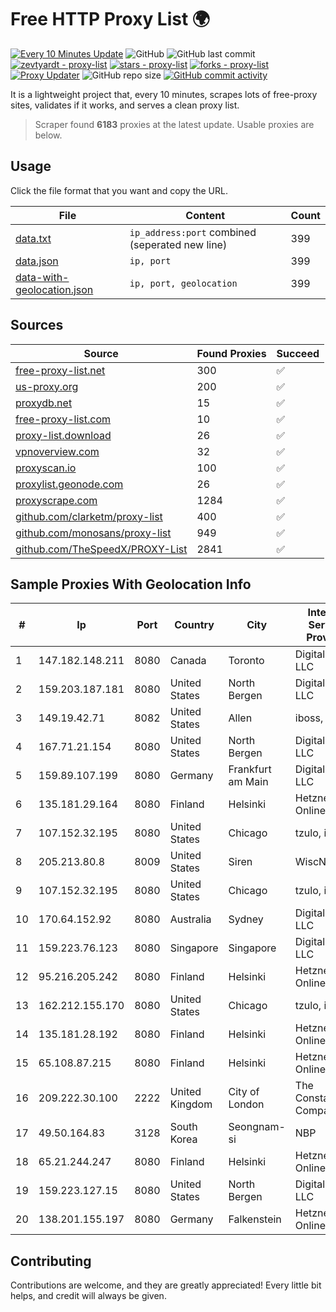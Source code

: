 
# Free HTTP Proxy List 🌍

[![Every 10 Minutes Update](https://github.com/mertguvencli/http-proxy-list/actions/workflows/main.yml/badge.svg?branch=main)](https://github.com/mertguvencli/http-proxy-list/actions/workflows/main.yml)
![GitHub](https://img.shields.io/github/license/mertguvencli/http-proxy-list)
![GitHub last commit](https://img.shields.io/github/last-commit/mertguvencli/http-proxy-list)
[![zevtyardt - proxy-list](https://img.shields.io/static/v1?label=zevtyardt&message=proxy-list&color=blue&logo=github)](https://github.com/zevtyardt/proxy-list "Go to GitHub repo")
[![stars - proxy-list](https://img.shields.io/github/stars/zevtyardt/proxy-list?style=social)](https://github.com/zevtyardt/proxy-list)
[![forks - proxy-list](https://img.shields.io/github/forks/zevtyardt/proxy-list?style=social)](https://github.com/zevtyardt/proxy-list)
[![Proxy Updater](https://github.com/zevtyardt/proxy-list/workflows/Proxy%20Updater/badge.svg)](https://github.com/zevtyardt/proxy-list/actions?query=workflow:"Proxy+Updater")
![GitHub repo size](https://img.shields.io/github/repo-size/zevtyardt/proxy-list)
[![GitHub commit activity](https://img.shields.io/github/commit-activity/m/zevtyardt/proxy-list?logo=commits)](https://github.com/zevtyardt/proxy-list/commits/main)

It is a lightweight project that, every 10 minutes, scrapes lots of free-proxy sites, validates if it works, and serves a clean proxy list.

> Scraper found **6183** proxies at the latest update. Usable proxies are below.

## Usage

Click the file format that you want and copy the URL.

|File|Content|Count|
|----|-------|-----|
|[data.txt](https://raw.githubusercontent.com/mertguvencli/http-proxy-list/main/proxy-list/data.txt)|`ip_address:port` combined (seperated new line)|399|
|[data.json](https://raw.githubusercontent.com/mertguvencli/http-proxy-list/main/proxy-list/data.json)|`ip, port`|399|
|[data-with-geolocation.json](https://raw.githubusercontent.com/mertguvencli/http-proxy-list/main/proxy-list/data-with-geolocation.json)|`ip, port, geolocation`|399|

## Sources

|Source|Found Proxies|Succeed|
|------|-------------|-------|
|[free-proxy-list.net](https://free-proxy-list.net)|300|✅|
|[us-proxy.org](https://www.us-proxy.org)|200|✅|
|[proxydb.net](http://proxydb.net)|15|✅|
|[free-proxy-list.com](https://free-proxy-list.com/?page=&port=&type%5B%5D=http&type%5B%5D=https&up_time=0&search=Search)|10|✅|
|[proxy-list.download](https://www.proxy-list.download/HTTP)|26|✅|
|[vpnoverview.com](https://vpnoverview.com/privacy/anonymous-browsing/free-proxy-servers)|32|✅|
|[proxyscan.io](https://www.proxyscan.io)|100|✅|
|[proxylist.geonode.com](https://proxylist.geonode.com/api/proxy-list?limit=300&page=1&sort_by=lastChecked&sort_type=desc&protocols=http,https)|26|✅|
|[proxyscrape.com](https://api.proxyscrape.com/v2/?request=displayproxies&protocol=http&timeout=10000&country=all&ssl=all&anonymity=all)|1284|✅|
|[github.com/clarketm/proxy-list](https://raw.githubusercontent.com/clarketm/proxy-list/master/proxy-list-raw.txt)|400|✅|
|[github.com/monosans/proxy-list](https://raw.githubusercontent.com/monosans/proxy-list/main/proxies/http.txt)|949|✅|
|[github.com/TheSpeedX/PROXY-List](https://raw.githubusercontent.com/TheSpeedX/PROXY-List/master/http.txt)|2841|✅|


## Sample Proxies With Geolocation Info

|#|Ip|Port|Country|City|Internet Service Provider|
|-|--|----|-------|----|-------------------------|
|1|147.182.148.211|8080|Canada|Toronto|DigitalOcean, LLC|
|2|159.203.187.181|8080|United States|North Bergen|DigitalOcean, LLC|
|3|149.19.42.71|8082|United States|Allen|iboss, inc|
|4|167.71.21.154|8080|United States|North Bergen|DigitalOcean, LLC|
|5|159.89.107.199|8080|Germany|Frankfurt am Main|DigitalOcean, LLC|
|6|135.181.29.164|8080|Finland|Helsinki|Hetzner Online GmbH|
|7|107.152.32.195|8080|United States|Chicago|tzulo, inc.|
|8|205.213.80.8|8009|United States|Siren|WiscNet|
|9|107.152.32.195|8080|United States|Chicago|tzulo, inc.|
|10|170.64.152.92|8080|Australia|Sydney|DigitalOcean, LLC|
|11|159.223.76.123|8080|Singapore|Singapore|DigitalOcean, LLC|
|12|95.216.205.242|8080|Finland|Helsinki|Hetzner Online GmbH|
|13|162.212.155.170|8080|United States|Chicago|tzulo, inc.|
|14|135.181.28.192|8080|Finland|Helsinki|Hetzner Online GmbH|
|15|65.108.87.215|8080|Finland|Helsinki|Hetzner Online GmbH|
|16|209.222.30.100|2222|United Kingdom|City of London|The Constant Company|
|17|49.50.164.83|3128|South Korea|Seongnam-si|NBP|
|18|65.21.244.247|8080|Finland|Helsinki|Hetzner Online GmbH|
|19|159.223.127.15|8080|United States|North Bergen|DigitalOcean, LLC|
|20|138.201.155.197|8080|Germany|Falkenstein|Hetzner Online GmbH|



## Contributing

Contributions are welcome, and they are greatly appreciated! Every
little bit helps, and credit will always be given.

